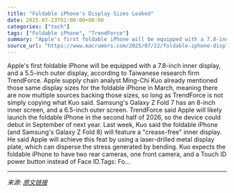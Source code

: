```yaml
---
title: "Foldable iPhone's Display Sizes Leaked"
date: 2025-07-23T01:00:00+08:00
categories: ["tech"]
tags: ["Foldable iPhone", "TrendForce"]
summary: "Apple's first foldable iPhone will be equipped with a 7.8-inch inner display, and a 5.5-inch outer display, according to Taiwanese research firm TrendForce. Apple supply chain analyst Ming-Chi Kuo alr"
source_url: "https://www.macrumors.com/2025/07/22/foldable-iphone-display-sizes-rumor/"
---
```


Apple's first foldable iPhone will be equipped with a 7.8-inch inner display, and a 5.5-inch outer display, according to Taiwanese research firm TrendForce. Apple supply chain analyst Ming-Chi Kuo already mentioned those same display sizes for the foldable iPhone in March, meaning there are now multiple sources backing those sizes, so long as TrendForce is not simply copying what Kuo said. Samsung's Galaxy Z Fold 7 has an 8-inch inner screen, and a 6.5-inch outer screen. TrendForce said Apple will likely launch the foldable iPhone in the second half of 2026, so the device could debut in September of next year. Last week, Kuo said the foldable iPhone (and Samsung's Galaxy Z Fold 8) will feature a "crease-free" inner display. He said Apple will achieve this feat by using a laser-drilled metal display plate, which can disperse the stress generated by bending. Kuo expects the foldable iPhone to have two rear cameras, one front camera, and a Touch ID power button instead of Face ID.Tags: Fo...

---

*来源: [原文链接](https://www.macrumors.com/2025/07/22/foldable-iphone-display-sizes-rumor/)*
